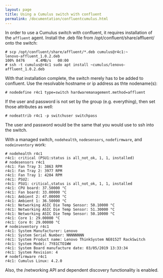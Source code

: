 ```yaml
---
layout: page
title: Using a Cumulus switch with confluent
permalink: /documentation/confluentcumulus.html
---
```


In order to use a Cumulus switch with confluent, it requires
installation of the `affluent` agent.  Install the .deb file
from /opt/confluent/share/affluent/ onto the switch:

    # scp /opt/confluent/share/affluent/*.deb cumulus@r4c1:~
    lenovo-affluent_1.0.2.deb                                                                                      100% 8476     4.4MB/s   00:00    
    # ssh -t cumulus@r4c1 sudo apt install ~cumulus/lenovo-affluent_1.0.2.deb


With that installation complete, the switch merely
has to be added to confluent.  Use the resolvable hostname or ip address
as thte nodename(s):

    # nodedefine r4c1 type=switch hardwaremanagement.method=affluent

If the user and password is not set by the group (e.g. everything), then set those attributes as well:

    # nodeattrib r4c1 -p switchuser switchpass

The user and password would be the same that you would use to ssh into the switch.

With a managed switch, `nodehealth`, `nodesensors`, `nodefirmware`, and `nodeinventory` work:

    # nodehealth r4c1
    r4c1: critical (PSU1:status is all_not_ok, 1, 1, installed)
    # nodesensors r4c1
    r4c1: Fan Tray 3: 3863 RPM
    r4c1: Fan Tray 2: 3977 RPM
    r4c1: Fan Tray 1: 4204 RPM
    r4c1: PSU2:
    r4c1: PSU1: critical,status is all_not_ok, 1, 1, installed
    r4c1: CPU board: 37.50000 °C
    r4c1: Fan board: 33.00000 °C
    r4c1: Ambient 2: 47.00000 °C
    r4c1: Ambient 1: 36.50000 °C
    r4c1: Networking ASIC Die Temp Sensor: 50.10000 °C
    r4c1: Networking ASIC Die Temp Sensor: 51.30000 °C
    r4c1: Networking ASIC Die Temp Sensor: 50.10000 °C
    r4c1: Core 1: 29.00000 °C
    r4c1: Core 0: 29.00000 °C
    # nodeinventory r4c1
    r4c1: System Manufacturer: Lenovo
    r4c1: System Serial Number: NNNNNNNN
    r4c1: System Product name: Lenovo ThinkSystem NE0152T RackSwitch
    r4c1: System Model: 7Y81CTO1WW
    r4c1: System Board manufacture date: 03/05/2019 13:33:34
    r4c1: System Revision: 4
    # nodefirmware r4c1 
    r4c1: Cumulus Linux: 4.2.0
    
Also, the /networking API and dependent discovery functionality is enabled.
    
    
